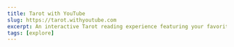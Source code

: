 ```yaml
---
title: Tarot with YouTube
slug: https://tarot.withyoutube.com
excerpt: An interactive Tarot reading experience featuring your favorite YouTube creators.
tags: [explore]
---
```

